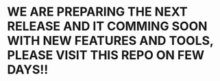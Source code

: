 WE ARE PREPARING THE NEXT RELEASE AND IT COMMING SOON WITH NEW FEATURES AND TOOLS, PLEASE VISIT THIS REPO ON FEW DAYS!!
====
